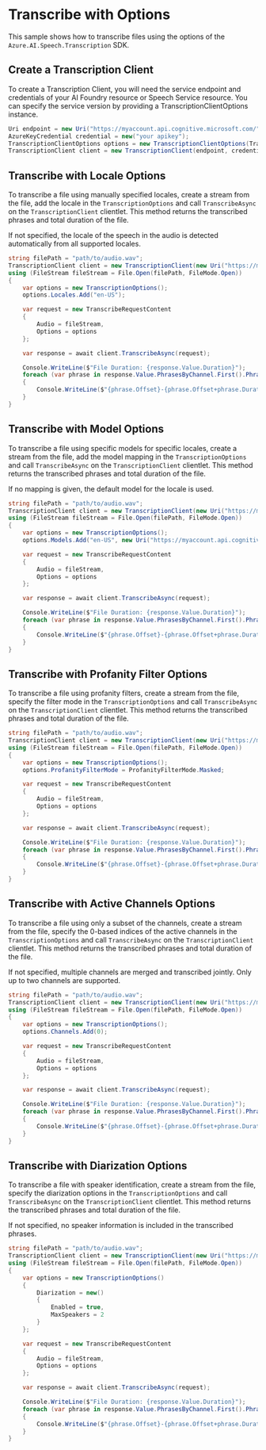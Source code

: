# Transcribe with Options

This sample shows how to transcribe files using the options of the `Azure.AI.Speech.Transcription` SDK.

## Create a Transcription Client

To create a Transcription Client, you will need the service endpoint and credentials of your AI Foundry resource or Speech Service resource. You can specify the service version by providing a TranscriptionClientOptions instance.

```C# Snippet:CreateTranscriptionClientForSpecificApiVersion
Uri endpoint = new Uri("https://myaccount.api.cognitive.microsoft.com/");
AzureKeyCredential credential = new("your apikey");
TranscriptionClientOptions options = new TranscriptionClientOptions(TranscriptionClientOptions.ServiceVersion.V2025_10_15);
TranscriptionClient client = new TranscriptionClient(endpoint, credential, options);
```

## Transcribe with Locale Options

To transcribe a file using manually specified locales, create a stream from the file, add the locale in the `TranscriptionOptions` and call `TranscribeAsync` on the `TranscriptionClient` clientlet. This method returns the transcribed phrases and total duration of the file.

If not specified, the locale of the speech in the audio is detected automatically from all supported locales.

```C# Snippet:TranscribeWithLocales
string filePath = "path/to/audio.wav";
TranscriptionClient client = new TranscriptionClient(new Uri("https://myaccount.api.cognitive.microsoft.com/"), new AzureKeyCredential("your apikey"));
using (FileStream fileStream = File.Open(filePath, FileMode.Open))
{
    var options = new TranscriptionOptions();
    options.Locales.Add("en-US");

    var request = new TranscribeRequestContent
    {
        Audio = fileStream,
        Options = options
    };

    var response = await client.TranscribeAsync(request);

    Console.WriteLine($"File Duration: {response.Value.Duration}");
    foreach (var phrase in response.Value.PhrasesByChannel.First().Phrases)
    {
        Console.WriteLine($"{phrase.Offset}-{phrase.Offset+phrase.Duration}: {phrase.Text}");
    }
}
```

## Transcribe with Model Options

To transcribe a file using specific models for specific locales, create a stream from the file, add the model mapping in the `TranscriptionOptions` and call `TranscribeAsync` on the `TranscriptionClient` clientlet. This method returns the transcribed phrases and total duration of the file.

If no mapping is given, the default model for the locale is used.

```C# Snippet:TranscribeWithModels
string filePath = "path/to/audio.wav";
TranscriptionClient client = new TranscriptionClient(new Uri("https://myaccount.api.cognitive.microsoft.com/"), new AzureKeyCredential("your apikey"));
using (FileStream fileStream = File.Open(filePath, FileMode.Open))
{
    var options = new TranscriptionOptions();
    options.Models.Add("en-US", new Uri("https://myaccount.api.cognitive.microsoft.com/speechtotext/models/your-model-uuid"));

    var request = new TranscribeRequestContent
    {
        Audio = fileStream,
        Options = options
    };

    var response = await client.TranscribeAsync(request);

    Console.WriteLine($"File Duration: {response.Value.Duration}");
    foreach (var phrase in response.Value.PhrasesByChannel.First().Phrases)
    {
        Console.WriteLine($"{phrase.Offset}-{phrase.Offset+phrase.Duration}: {phrase.Text}");
    }
}
```

## Transcribe with Profanity Filter Options

To transcribe a file using profanity filters, create a stream from the file, specify the filter mode in the `TranscriptionOptions` and call `TranscribeAsync` on the `TranscriptionClient` clientlet. This method returns the transcribed phrases and total duration of the file.

```C# Snippet:TranscribeWithProfinityFilter
string filePath = "path/to/audio.wav";
TranscriptionClient client = new TranscriptionClient(new Uri("https://myaccount.api.cognitive.microsoft.com/"), new AzureKeyCredential("your apikey"));
using (FileStream fileStream = File.Open(filePath, FileMode.Open))
{
    var options = new TranscriptionOptions();
    options.ProfanityFilterMode = ProfanityFilterMode.Masked;

    var request = new TranscribeRequestContent
    {
        Audio = fileStream,
        Options = options
    };

    var response = await client.TranscribeAsync(request);

    Console.WriteLine($"File Duration: {response.Value.Duration}");
    foreach (var phrase in response.Value.PhrasesByChannel.First().Phrases)
    {
        Console.WriteLine($"{phrase.Offset}-{phrase.Offset+phrase.Duration}: {phrase.Text}");
    }
}
```

## Transcribe with Active Channels Options

To transcribe a file using only a subset of the channels, create a stream from the file, specify the 0-based indices of the active channels in the `TranscriptionOptions` and call `TranscribeAsync` on the `TranscriptionClient` clientlet. This method returns the transcribed phrases and total duration of the file.

If not specified, multiple channels are merged and transcribed jointly. Only up to two channels are supported.

```C# Snippet:TranscribeWithActiveChannels
string filePath = "path/to/audio.wav";
TranscriptionClient client = new TranscriptionClient(new Uri("https://myaccount.api.cognitive.microsoft.com/"), new AzureKeyCredential("your apikey"));
using (FileStream fileStream = File.Open(filePath, FileMode.Open))
{
    var options = new TranscriptionOptions();
    options.Channels.Add(0);

    var request = new TranscribeRequestContent
    {
        Audio = fileStream,
        Options = options
    };

    var response = await client.TranscribeAsync(request);

    Console.WriteLine($"File Duration: {response.Value.Duration}");
    foreach (var phrase in response.Value.PhrasesByChannel.First().Phrases)
    {
        Console.WriteLine($"{phrase.Offset}-{phrase.Offset+phrase.Duration}: {phrase.Text}");
    }
}
```

## Transcribe with Diarization Options

To transcribe a file with speaker identification, create a stream from the file, specify the diarization options in the `TranscriptionOptions` and call `TranscribeAsync` on the `TranscriptionClient` clientlet. This method returns the transcribed phrases and total duration of the file.

If not specified, no speaker information is included in the transcribed phrases.

```C# Snippet:TranscribeWithDiarization
string filePath = "path/to/audio.wav";
TranscriptionClient client = new TranscriptionClient(new Uri("https://myaccount.api.cognitive.microsoft.com/"), new AzureKeyCredential("your apikey"));
using (FileStream fileStream = File.Open(filePath, FileMode.Open))
{
    var options = new TranscriptionOptions()
    {
        Diarization = new()
        {
            Enabled = true,
            MaxSpeakers = 2
        }
    };

    var request = new TranscribeRequestContent
    {
        Audio = fileStream,
        Options = options
    };

    var response = await client.TranscribeAsync(request);

    Console.WriteLine($"File Duration: {response.Value.Duration}");
    foreach (var phrase in response.Value.PhrasesByChannel.First().Phrases)
    {
        Console.WriteLine($"{phrase.Offset}-{phrase.Offset+phrase.Duration} [{phrase.Speaker}]: {phrase.Text}");
    }
}
```
